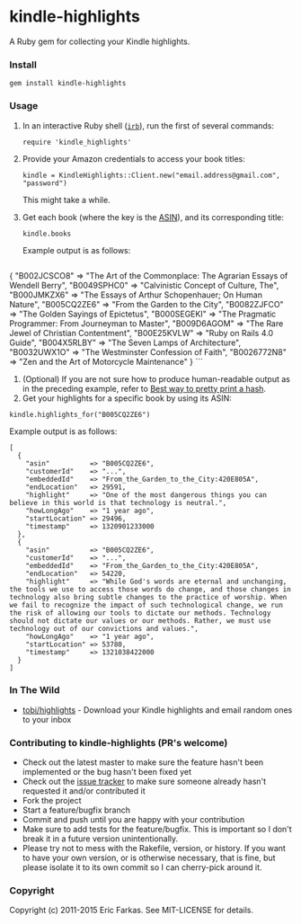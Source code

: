 kindle-highlights
============

A Ruby gem for collecting your Kindle highlights.

### Install
```
gem install kindle-highlights
```

### Usage

1. In an interactive Ruby shell ([`irb`](http://ruby-doc.org/stdlib-2.0.0/libdoc/irb/rdoc/IRB.html)), run the first of several commands:

   `require 'kindle_highlights'`

1. Provide your Amazon credentials to access your book titles:

   `kindle = KindleHighlights::Client.new("email.address@gmail.com", "password")`
   
   This might take a while.
   
1. Get each book (where the key is the [ASIN](http://www.amazon.com/gp/seller/asin-upc-isbn-info.html)), and its corresponding title:

   `kindle.books`
   
   Example output is as follows:
    ```
  {
    "B002JCSCO8" => "The Art of the Commonplace: The Agrarian Essays of Wendell Berry",
    "B0049SPHC0" => "Calvinistic Concept of Culture, The",
    "B000JMKZX6" => "The Essays of Arthur Schopenhauer; On Human Nature",
    "B005CQ2ZE6" => "From the Garden to the City",
    "B0082ZJFCO" => "The Golden Sayings of Epictetus",
    "B000SEGEKI" => "The Pragmatic Programmer: From Journeyman to Master",
    "B009D6AGOM" => "The Rare Jewel of Christian Contentment",
    "B00E25KVLW" => "Ruby on Rails 4.0 Guide",
    "B004X5RLBY" => "The Seven Lamps of Architecture",
    "B0032UWX1O" => "The Westminster Confession of Faith",
    "B0026772N8" => "Zen and the Art of Motorcycle Maintenance"
  }
    ```
1. (Optional) If you are not sure how to produce human-readable output as in the preceding example, refer to [Best way to pretty print a hash]( http://stackoverflow.com/questions/8842546/best-way-to-pretty-print-a-hash).
1. Get your highlights for a specific book by using its ASIN:

  `kindle.highlights_for("B005CQ2ZE6")`
  
  Example output is as follows:

  ```
  [
    {
      "asin"          => "B005CQ2ZE6",
      "customerId"    => "...",
      "embeddedId"    => "From_the_Garden_to_the_City:420E805A",
      "endLocation"   => 29591,
      "highlight"     => "One of the most dangerous things you can believe in this world is that technology is neutral.",
      "howLongAgo"    => "1 year ago",
      "startLocation" => 29496,
      "timestamp"     => 1320901233000
    },
    {
      "asin"          => "B005CQ2ZE6",
      "customerId"    => "...",
      "embeddedId"    => "From_the_Garden_to_the_City:420E805A",
      "endLocation"   => 54220,
      "highlight"     => "While God's words are eternal and unchanging, the tools we use to access those words do change, and those changes in technology also bring subtle changes to the practice of worship. When we fail to recognize the impact of such technological change, we run the risk of allowing our tools to dictate our methods. Technology should not dictate our values or our methods. Rather, we must use technology out of our convictions and values.",
      "howLongAgo"    => "1 year ago",
      "startLocation" => 53780,
      "timestamp"     => 1321038422000
    }
  ]
  ```

### In The Wild
* [tobi/highlights](https://github.com/tobi/highlights) - Download your Kindle highlights and email random ones to your inbox

### Contributing to kindle-highlights (PR's welcome)

* Check out the latest master to make sure the feature hasn't been implemented or the bug hasn't been fixed yet
* Check out the [issue tracker](http://github.com/speric/kindle-highlights/issues) to make sure someone already hasn't requested it and/or contributed it
* Fork the project
* Start a feature/bugfix branch
* Commit and push until you are happy with your contribution
* Make sure to add tests for the feature/bugfix. This is important so I don't break it in a future version unintentionally.
* Please try not to mess with the Rakefile, version, or history. If you want to have your own version, or is otherwise necessary, that is fine, but please isolate it to its own commit so I can cherry-pick around it.

### Copyright

Copyright (c) 2011-2015 Eric Farkas. See MIT-LICENSE for details.
